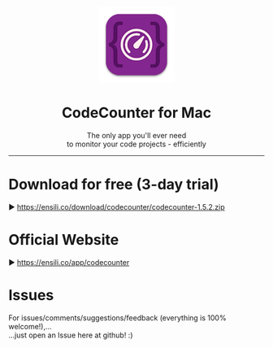 <p align=center>
  <img height="150px" src="https://github.com/enSili-co/codecounter/raw/main/images/logo.png"/>
</p>
<h1 align=center>CodeCounter for Mac</h1>
<p align=center>
  The only app you'll ever need<br>to monitor your code projects - efficiently
</p>


---

# Download for free (3-day trial)

▶︎ https://ensili.co/download/codecounter/codecounter-1.5.2.zip

# Official Website

▶︎ https://ensili.co/app/codecounter

# Issues

For issues/comments/suggestions/feedback (everything is 100% welcome!),...    
...just open an Issue here at github! :)
